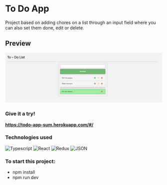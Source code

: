 # To Do App
Project based on adding chores on a list through an input field where you can also set them done, edit or delete.

## Preview
![preview](./public/images/screenshot.jpg)

### Give it a try!
**<https://todo-app-sum.herokuapp.com/#/>**

### Technologies used
![Typescript](https://img.shields.io/badge/-Typescript-3178C6?style=flat-square&logo=typescript&logoColor=ffffff)
![React](https://img.shields.io/badge/-React-61DAFB?style=flat-square&logo=react&logoColor=ffffff)
![Redux](https://img.shields.io/badge/-Redux-764ABC?style=flat-square&logo=redux&logoColor=ffffff)
![JSON](https://img.shields.io/badge/-JSON-000000?style=flat-square&logo=json&logoColor=ffffff)

### To start this project:
- npm install
- npm run dev
